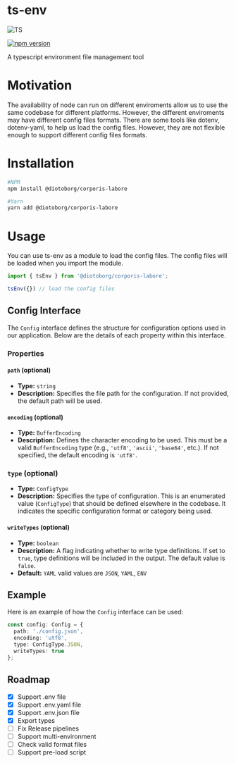 # ts-env

![TS](https://github.com/diotoborg/corporis-labore/assets/26823527/26ee1543-46fa-43f0-a844-0e27ac1c476a)

[![npm version](https://badge.fury.io/js/%40wmartzh%2Fts-env.svg)](https://badge.fury.io/js/%40wmartzh%2Fts-env)


A typescript environment file management tool


# Motivation 
The availability of node can run on different enviroments allow us to use the same codebase for different platforms. However, the different enviroments may have different config files formats. There are some tools like dotenv, dotenv-yaml, to help us load the config files. However, they are not flexible enough to support different config files formats.

# Installation

```bash
#NPM
npm install @diotoborg/corporis-labore

#Yarn
yarn add @diotoborg/corporis-labore

```

# Usage

You can use ts-env as a module to load the config files. The config files will be loaded when you import the module.
```typescript
import { tsEnv } from '@diotoborg/corporis-labore';

tsEnv({}) // load the config files
```

## Config Interface

The `Config` interface defines the structure for configuration options used in our application. Below are the details of each property within this interface.

### Properties

#### `path` (optional)

- **Type:** `string`
- **Description:** Specifies the file path for the configuration. If not provided, the default path will be used.

#### `encoding` (optional)

- **Type:** `BufferEncoding`
- **Description:** Defines the character encoding to be used. This must be a valid `BufferEncoding` type (e.g., `'utf8'`, `'ascii'`, `'base64'`, etc.). If not specified, the default encoding is `'utf8'`.

### `type` (optional)

- **Type:** `ConfigType`
- **Description:** Specifies the type of configuration. This is an enumerated value (`ConfigType`) that should be defined elsewhere in the codebase. It indicates the specific configuration format or category being used.

#### `writeTypes` (optional)

- **Type:** `boolean`
- **Description:** A flag indicating whether to write type definitions. If set to `true`, type definitions will be included in the output. The default value is `false`.
- **Default:** `YAML`   valid values are `JSON`, `YAML`, `ENV`

## Example

Here is an example of how the `Config` interface can be used:

```typescript
const config: Config = {
  path: './config.json',
  encoding: 'utf8',
  type: ConfigType.JSON,
  writeTypes: true
};
```



## Roadmap

- [x] Support .env file
- [x] Support .env.yaml file
- [x] Support .env.json file
- [x] Export types
- [ ] Fix Release pipelines
- [ ] Support multi-environment 
- [ ] Check valid format files
- [ ] Support pre-load script
